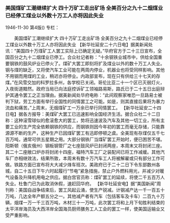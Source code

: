 ### 美国煤矿工潮继续扩大  四十万矿工走出矿场  全美百分之九十二烟煤业已经停工煤业以外数十万工人亦将因此失业

1946-11-30
第4版()
专栏：

　　美国煤矿工潮继续扩大
    四十万矿工走出矿场
    全美百分之九十二烟煤业已经停工煤业以外数十万工人亦将因此失业
    【新华社延安二十六日电】据美新闻处讯：“美国四十万煤矿工人罢工实际上已确定无疑。”华府官方于二十三日宣布，全国百分之九十二烟煤业已停工。合众社记者称：“十余钢铁业城市中，供给全国重要钢铁的鼓风炉业已停火了。煤矿大罢工即刻将扩及煤业以外的数十万工人失业。钢与煤的缺乏，又将使汽车工业可能在两周内停业，机器业也将受同样影响。其他不用钢而用煤的工业，稍迟亦将停业。内政部宣布，现在只有供给三十七天的存煤。”在风雪交加的科罗拉多州，各学校已关闭。哥伦比亚二十一个区已灭弱灯火，入夜街道黯然。政府当局已向法庭控诉矿工领袖路易斯，路氏已于二十五日出庭辩护其通令罢工之正当理由。据美新闻处华府电称：“此间观察家唯恐一旦路易士被判下狱，劳工方面有举行全国性的同情罢工之可能。如是，则其直接后果将为暴力流血和痛苦。”上周末，无烟煤矿工一万余已举行同情罢工。
    【新华社延安二十四日电】据各方报导：美煤矿大罢工已迅速影响全国经济生活。据合众社二十二日称：这种滚雪球似的愈滚愈大的罢工，势将迅速波及汽车及其他一切工业，所有主要工业的生产完全依赖钢铁的供应，而钢铁则因今年初的罢工而毫无存储，只能靠源源不断的生产，这种生产已因煤矿罢工有迅即停顿之虞。全美现有存煤仅五千七百万吨，通常可供五星期之用。大部分钢铁厂当煤矿罢工开始时，便已困苦不堪。阳斯顿（俄亥俄州）钢板钢管厂之七座鼓风炉已封闭两座，本周末又将封闭三座。其二十二座敞口炉亦将封闭十四座，福特汽车工厂之装配间已将工作减缓。其他汽车厂亦相继效法，结果所致，本周末有数十万汽车工人将被解雇或只有部分工作可做。铁路方面已宣布将大大减少烽车班次。美政府已于二十二日下令东部数州各城，自二十五日下午六时起履行“节电”紧急措施，禁止户外燃料用光，并减少对暖气设备及升降机用电之供应。据白宫官员称：煤矿罢工的延续，将使二千五百万人失业。杜鲁门已为此取消休假，速赶回华府。
    【新华社延安电】据“美国新闻”周刊称：美国自战争结束后，罢工风起云涌，使生产锐减。计钢减产达一千一百五十万吨，几达全年产额五分之一。其他减产者有汽车（包括客车及卡车）二百九十万辆，烟煤一万一千三百万吨，木材三十一万吨，此次罢工将和上月下旬胜利结束的太平洋岸海员及大西洋岸全国海员厨师膳务工人工会的罢工一样，使美国运输业又受严重影响。
